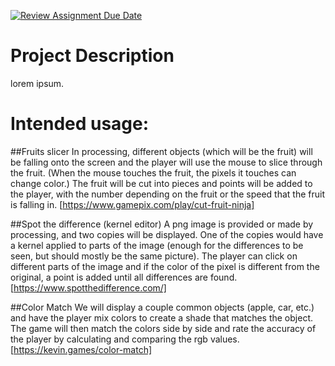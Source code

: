 [![Review Assignment Due Date](https://classroom.github.com/assets/deadline-readme-button-22041afd0340ce965d47ae6ef1cefeee28c7c493a6346c4f15d667ab976d596c.svg)](https://classroom.github.com/a/YxXKqIeT)
# Project Description

lorem ipsum.

# Intended usage:

##Fruits slicer
In processing, different objects (which will be the fruit) will be falling onto the screen and the player will use the mouse to slice through the fruit. (When the mouse touches the fruit, the pixels it touches can change color.) The fruit will be cut into pieces and points will be added to the player, with the number depending on the fruit or the speed that the fruit is falling in.
[https://www.gamepix.com/play/cut-fruit-ninja]

##Spot the difference (kernel editor)
A png image is provided or made by processing, and two copies will be displayed. One of the copies would have a kernel applied to parts of the image (enough for the differences to be seen, but should mostly be the same picture). The player can click on different parts of the image and if the color of the pixel is different from the original, a point is added until all differences are found.
[https://www.spotthedifference.com/]

##Color Match
We will display a  couple common objects (apple, car, etc.) and have the player mix colors to create a shade that matches the object. The game will then match the colors side by side and rate the accuracy of the player by calculating and comparing the rgb values. 
[https://kevin.games/color-match]  
